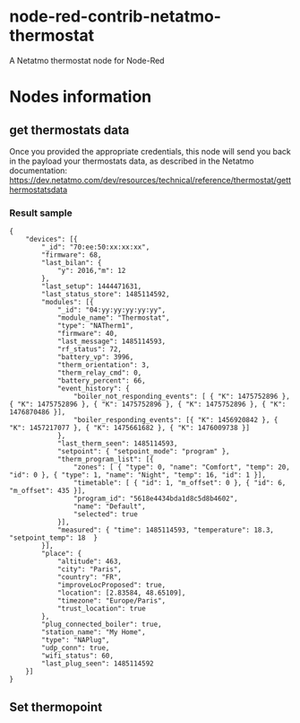 # node-red-contrib-netatmo-thermostat
A Netatmo thermostat node for Node-Red


# Nodes information

## get thermostats data

Once you provided the appropriate credentials, this node will send you back in the payload your thermostats data, as described in the Netatmo documentation: https://dev.netatmo.com/dev/resources/technical/reference/thermostat/getthermostatsdata

### Result sample
```
{
	"devices": [{
		"_id": "70:ee:50:xx:xx:xx",
		"firmware": 68,
		"last_bilan": {
			"y": 2016,"m": 12
		},
		"last_setup": 1444471631,
		"last_status_store": 1485114592,
		"modules": [{
			"_id": "04:yy:yy:yy:yy:yy",
			"module_name": "Thermostat",
			"type": "NATherm1",
			"firmware": 40,
			"last_message": 1485114593,
			"rf_status": 72,
			"battery_vp": 3996,
			"therm_orientation": 3,
			"therm_relay_cmd": 0,
			"battery_percent": 66,
			"event_history": {
				"boiler_not_responding_events": [ { "K": 1475752896 }, { "K": 1475752896 }, { "K": 1475752896 }, { "K": 1475752896 }, { "K": 1476870486 }],
				"boiler_responding_events": [{ "K": 1456920842 }, { "K": 1457217077 }, { "K": 1475661682 }, { "K": 1476009738 }]
			},
			"last_therm_seen": 1485114593,
			"setpoint": { "setpoint_mode": "program" },
			"therm_program_list": [{
				"zones": [ { "type": 0, "name": "Comfort", "temp": 20, "id": 0 }, { "type": 1, "name": "Night",	"temp": 16, "id": 1 }],
				"timetable": [ { "id": 1, "m_offset": 0 }, { "id": 6, "m_offset": 435 }],
				"program_id": "5618e4434bda1d8c5d8b4602",
				"name": "Default",
				"selected": true
			}],
			"measured": { "time": 1485114593, "temperature": 18.3, "setpoint_temp": 18 	}
		}],
		"place": {
			"altitude": 463,
			"city": "Paris",
			"country": "FR",
			"improveLocProposed": true,
			"location": [2.83584, 48.65109],
			"timezone": "Europe/Paris",
			"trust_location": true
		},
		"plug_connected_boiler": true,
		"station_name": "My Home",
		"type": "NAPlug",
		"udp_conn": true,
		"wifi_status": 60,
		"last_plug_seen": 1485114592
	}]
}
```


## Set thermopoint
